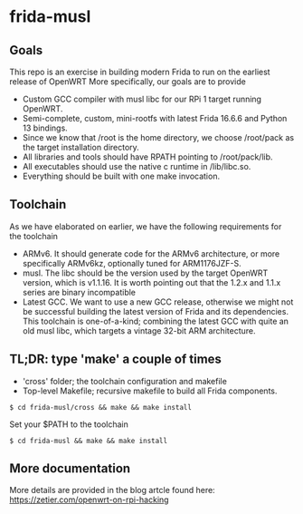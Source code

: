 # frida-musl

## Goals
This repo is an exercise in building modern Frida to run on the earliest release of OpenWRT 
More specifically, our goals are to provide
- Custom GCC compiler with musl libc for our RPi 1 target running OpenWRT.
- Semi-complete, custom, mini-rootfs with latest Frida 16.6.6 and Python 13 bindings.
- Since we know that /root is the home directory, we choose /root/pack as the target installation directory.
- All libraries and tools should have RPATH pointing to /root/pack/lib.
- All executables should use the native c runtime in /lib/libc.so.
- Everything should be built with one make invocation.

## Toolchain
As we have elaborated on earlier, we have the following requirements for the toolchain
- ARMv6. It should generate code for the ARMv6 architecture, or more specifically ARMv6kz, optionally tuned for ARM1176JZF-S.
- musl. The libc should be the version used by the target OpenWRT version, which is v1.1.16. It is worth pointing out that the 1.2.x and 1.1.x series are binary incompatible
- Latest GCC. We want to use a new GCC release, otherwise we might not be successful building the latest version of Frida and its dependencies. 
This toolchain is one-of-a-kind; combining the latest GCC with quite an old musl libc, which targets a vintage 32-bit ARM architecture.

## TL;DR: type 'make' a couple of times
- 'cross' folder; the toolchain configuration and makefile
- Top-level Makefile; recursive makefile to build all Frida components.

```
$ cd frida-musl/cross && make && make install
```
Set your $PATH to the toolchain
```
$ cd frida-musl && make && make install
```

## More documentation
More details are provided in the blog artcle found here: https://zetier.com/openwrt-on-rpi-hacking
